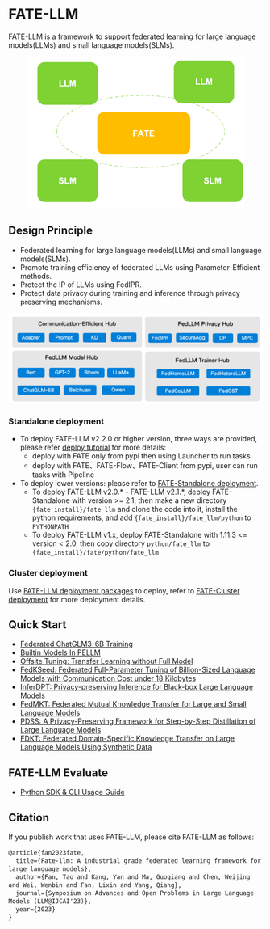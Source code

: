 # FATE-LLM
FATE-LLM is a framework to support federated learning for large language models(LLMs) and small language models(SLMs).
<div align="center">
  <img src="./doc/images/fate-llm-show.png" height="300">
</div>

## Design Principle
- Federated learning for large language models(LLMs) and small language models(SLMs).
- Promote training efficiency of federated LLMs using Parameter-Efficient methods.
- Protect the IP of LLMs using FedIPR.
- Protect data privacy during training and inference through privacy preserving mechanisms.
<div align="center">
  <img src="./doc/images/fate-llm-plan.png">
</div>

### Standalone deployment
* To deploy FATE-LLM v2.2.0 or higher version, three ways are provided, please refer [deploy tutorial](./doc/standalone_deploy.md) for more details:
  * deploy with FATE only from pypi then using Launcher to run tasks
  * deploy with FATE、FATE-Flow、FATE-Client from pypi, user can run tasks with Pipeline  
* To deploy lower versions: please refer to [FATE-Standalone deployment](https://github.com/FederatedAI/FATE#standalone-deployment).   
  * To deploy FATE-LLM v2.0.* - FATE-LLM v2.1.*, deploy FATE-Standalone with version >= 2.1, then make a new directory `{fate_install}/fate_llm` and clone the code into it, install the python requirements, and add `{fate_install}/fate_llm/python` to `PYTHONPATH` 
  * To deploy FATE-LLM v1.x, deploy FATE-Standalone with 1.11.3 <= version < 2.0, then copy directory `python/fate_llm` to `{fate_install}/fate/python/fate_llm` 

### Cluster deployment
Use [FATE-LLM deployment packages](https://github.com/FederatedAI/FATE/wiki/Download#llm%E9%83%A8%E7%BD%B2%E5%8C%85) to deploy,  refer to [FATE-Cluster deployment](https://github.com/FederatedAI/FATE#cluster-deployment) for more deployment details.

## Quick Start

- [Federated ChatGLM3-6B Training](doc/tutorial/pellm/ChatGLM3-6B_ds.ipynb)
- [Builtin Models In PELLM](doc/tutorial/pellm/builtin_pellm_models.md)
- [Offsite Tuning: Transfer Learning without Full Model](./doc/tutorial/offsite_tuning/Offsite_tuning_tutorial.ipynb)
- [FedKSeed: Federated Full-Parameter Tuning of Billion-Sized Language Models
with Communication Cost under 18 Kilobytes](./doc/tutorial/fedkseed/)
- [InferDPT: Privacy-preserving Inference for Black-box Large Language Models](./doc/tutorial/inferdpt/inferdpt_tutorial.ipynb)
- [FedMKT: Federated Mutual Knowledge Transfer for Large and Small
Language Models](./doc/tutorial/fedmkt/)
- [PDSS: A Privacy-Preserving Framework for Step-by-Step Distillation of Large Language Models](./doc/tutorial/pdss)
- [FDKT: Federated Domain-Specific Knowledge Transfer on Large Language Models Using Synthetic Data](./doc/tutorial/fdkt)

## FATE-LLM Evaluate

- [Python SDK & CLI Usage Guide](./doc/fate_llm_evaluate.md)

## Citation

If you publish work that uses FATE-LLM, please cite FATE-LLM as follows:
```
@article{fan2023fate,
  title={Fate-llm: A industrial grade federated learning framework for large language models},
  author={Fan, Tao and Kang, Yan and Ma, Guoqiang and Chen, Weijing and Wei, Wenbin and Fan, Lixin and Yang, Qiang},
  journal={Symposium on Advances and Open Problems in Large Language Models (LLM@IJCAI'23)},
  year={2023}
}
```
